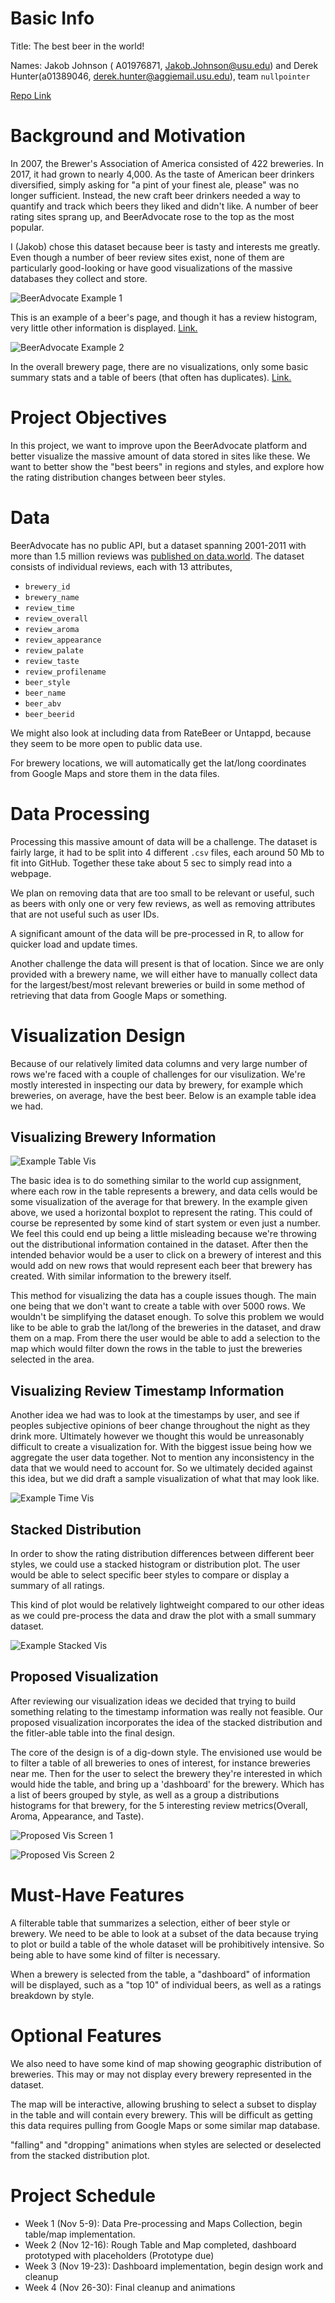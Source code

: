 # Basic Info

<!-- The project title, your names, e-mail addresses, UIDs, a link to the project repository. -->

Title: The best beer in the world!

Names: Jakob Johnson ( A01976871, Jakob.Johnson@usu.edu) and Derek Hunter(a01389046, derek.hunter@aggiemail.usu.edu), team `nullpointer`

[Repo Link](https://github.com/jakobottar/cs5890-final-project)

# Background and Motivation

<!-- Discuss your motivations and reasons for choosing this project, especially any background or research interests that may have influenced your decision. -->

In 2007, the Brewer's Association of America consisted of 422 breweries. In 2017, it had grown to nearly 4,000. As the taste of American beer drinkers diversified, simply asking for "a pint of your finest ale, please" was no longer sufficient. Instead, the new craft beer drinkers needed a way to quantify and track which beers they liked and didn't like. A number of beer rating sites sprang up, and BeerAdvocate rose to the top as the most popular.

I (Jakob) chose this dataset because beer is tasty and interests me greatly. Even though a number of beer review sites exist, none of them are particularly good-looking or have good visualizations of the massive databases they collect and store.

![BeerAdvocate Example 1](process_img/ba_bbb_example.png)

This is an example of a beer's page, and though it has a review histogram, very little other information is displayed. [Link.](https://www.beeradvocate.com/beer/profile/22893/73618/)

![BeerAdvocate Example 2](process_img/ba_epic_example.png)

In the overall brewery page, there are no visualizations, only some basic summary stats and a table of beers (that often has duplicates). [Link.](https://www.beeradvocate.com/beer/profile/22893/)

# Project Objectives

<!-- Provide the primary questions you are trying to answer with your visualization. What would you like to learn and accomplish? List the benefits. -->

In this project, we want to improve upon the BeerAdvocate platform and better visualize the massive amount of data stored in sites like these. We want to better show the "best beers" in regions and styles, and explore how the rating distribution changes between beer styles.

# Data

<!-- From where and how are you collecting your data? If appropriate, provide a link to your data sources. -->

BeerAdvocate has no public API, but a dataset spanning 2001-2011 with more than 1.5 million reviews was [published on data.world](https://data.world/socialmediadata/beeradvocate).
The dataset consists of individual reviews, each with 13 attributes,

- `brewery_id`
- `brewery_name`
- `review_time`
- `review_overall`
- `review_aroma`
- `review_appearance`
- `review_palate`
- `review_taste`
- `review_profilename`
- `beer_style`
- `beer_name`
- `beer_abv`
- `beer_beerid`

We might also look at including data from RateBeer or Untappd, because they seem to be more open to public data use.

For brewery locations, we will automatically get the lat/long coordinates from Google Maps and store them in the data files.

# Data Processing

<!-- Do you expect to do substantial data cleanup? What quantities do you plan to derive from your data? How will data processing be implemented? -->

Processing this massive amount of data will be a challenge. The dataset is fairly large, it had to be split into 4 different `.csv` files, each around 50 Mb to fit into GitHub. Together these take about 5 sec to simply read into a webpage.

We plan on removing data that are too small to be relevant or useful, such as beers with only one or very few reviews, as well as removing attributes that are not useful such as user IDs.

A significant amount of the data will be pre-processed in R, to allow for quicker load and update times.

Another challenge the data will present is that of location. Since we are only provided with a brewery name, we will either have to manually collect data for the largest/best/most relevant breweries or build in some method of retrieving that data from Google Maps or something.

# Visualization Design

<!-- How will you display your data? Provide some general ideas that you have for the visualization design. Develop three alternative prototype designs for your visualization. Create one final design that incorporates the best of your three designs. Describe your designs and justify your choices of visual encodings. We recommend you use the Five Design Sheet Methodology -->

Because of our relatively limited data columns and very large number of rows we're faced with a couple of challenges for our visulization. We're mostly interested in inspecting our data by brewery, for example which breweries, on average, have the best beer. Below is an example table idea we had.

## Visualizing Brewery Information

![Example Table Vis](process_img/table_vis.jpg)

The basic idea is to do something similar to the world cup assignment, where each row in the table
represents a brewery, and data cells would be some visualization of the average for that brewery.
In the example given above, we used a horizontal boxplot to represent the rating. This could of
course be represented by some kind of start system or even just a number. We feel this
could end up being a little misleading because we're throwing out the distributional information
contained in the dataset. After then the intended behavior would be a user to click on a brewery
of interest and this would add on new rows that would represent each beer that brewery has created.
With similar information to the brewery itself.

This method for visualizing the data has a couple issues though. The main one being that we don't want
to create a table with over 5000 rows. We wouldn't be simplifying the dataset enough.
To solve this problem we would like to be able to grab the lat/long of the breweries in the dataset,
and draw them on a map. From there the user would be able to add a selection to the map which would
filter down the rows in the table to just the breweries selected in the area.

## Visualizing Review Timestamp Information

Another idea we had was to look at the timestamps by user, and see if peoples subjective opinions of
beer change throughout the night as they drink more. Ultimately however we thought this would be
unreasonably difficult to create a visualization for. With the biggest issue being how we aggregate the user data together.
Not to mention any inconsistency in the data that we would need to account for. So we ultimately decided against this idea, but we did
draft a sample visualization of what that may look like.

![Example Time Vis](process_img/time_vis.jpg)

## Stacked Distribution

In order to show the rating distribution differences between different beer styles, we could use a stacked histogram or distribution plot. The user would be able to select specific beer styles to compare or display a summary of all ratings.

This kind of plot would be relatively lightweight compared to our other ideas as we could pre-process the data and draw the plot with a small summary dataset.

![Example Stacked Vis](process_img/stacked_vis.jpg)

## Proposed Visualization

After reviewing our visualization ideas we decided that trying to build something relating to the timestamp information was really
not feasible. Our proposed visualization incorporates the idea of the stacked distribution and the fitler-able table into the final design.

The core of the design is of a dig-down style. The envisioned use would be to filter a table of all breweries to ones of interest, for instance breweries near me. Then for the user to select the brewery they're interested in which would hide the table, and bring up a 'dashboard' for the brewery. Which has a list of beers grouped by style, as well as a group a distributions histograms for that brewery, for the 5 interesting review metrics(Overall, Aroma, Appearance, and Taste).

![Proposed Vis Screen 1](process_img/final_vis_1.jpg)

![Proposed Vis Screen 2](process_img/final_vis_2.jpg)

# Must-Have Features

<!-- List the features without which you would consider your project to be a failure. -->

A filterable table that summarizes a selection, either of beer style or brewery. We need to be able to look at a subset of the data because trying to plot or build a table of the whole dataset will be prohibitively intensive. So being able to have some kind of filter is necessary.

When a brewery is selected from the table, a "dashboard" of information will be displayed, such as a "top 10" of individual beers, as well as a ratings breakdown by style.

# Optional Features

<!-- List the features which you consider to be nice to have, but not critical. -->

We also need to have some kind of map showing geographic distribution of breweries. This may or may not display every brewery represented in the dataset.

The map will be interactive, allowing brushing to select a subset to display in the table and will contain every brewery.
This will be difficult as getting this data requires pulling from Google Maps or some similar map database.

"falling" and "dropping" animations when styles are selected or deselected from the stacked distribution plot.

# Project Schedule

<!-- Make sure that you plan your work so that you can avoid a big rush right before the final project deadline, and delegate different modules and responsibilities among your team members. Write this in terms of weekly deadlines. -->

- Week 1 (Nov 5-9): Data Pre-processing and Maps Collection, begin table/map implementation.
- Week 2 (Nov 12-16): Rough Table and Map completed, dashboard prototyped with placeholders (Prototype due)
- Week 3 (Nov 19-23): Dashboard implementation, begin design work and cleanup
- Week 4 (Nov 26-30): Final cleanup and animations
